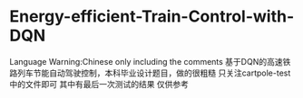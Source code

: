 # Energy-efficient-Train-Control-with-DQN
Language Warning:Chinese only including the comments
基于DQN的高速铁路列车节能自动驾驶控制，本科毕业设计题目，做的很粗糙
只关注cartpole-test中的文件即可 其中有最后一次测试的结果 仅供参考
